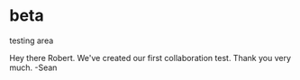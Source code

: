 # beta
testing area

Hey there Robert. We've created our first collaboration test. Thank you very 
much. -Sean
